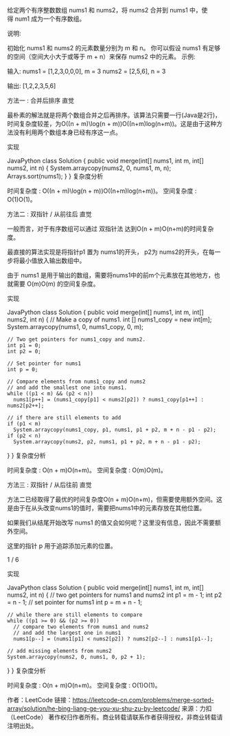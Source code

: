 给定两个有序整数数组 nums1 和 nums2，将 nums2 合并到 nums1 中，使得 num1 成为一个有序数组。

说明:

初始化 nums1 和 nums2 的元素数量分别为 m 和 n。
你可以假设 nums1 有足够的空间（空间大小大于或等于 m + n）来保存 nums2 中的元素。
示例:

输入:
nums1 = [1,2,3,0,0,0], m = 3
nums2 = [2,5,6],       n = 3

输出: [1,2,2,3,5,6]


方法一 : 合并后排序
直觉

最朴素的解法就是将两个数组合并之后再排序。该算法只需要一行(Java是2行)，时间复杂度较差，为O((n + m)\log(n + m))O((n+m)log(n+m))。这是由于这种方法没有利用两个数组本身已经有序这一点。

实现

JavaPython
class Solution {
  public void merge(int[] nums1, int m, int[] nums2, int n) {
    System.arraycopy(nums2, 0, nums1, m, n);
    Arrays.sort(nums1);
  }
}
复杂度分析

时间复杂度 : O((n + m)\log(n + m))O((n+m)log(n+m))。
空间复杂度 : O(1)O(1)。



方法二 : 双指针 / 从前往后
直觉

一般而言，对于有序数组可以通过 双指针法 达到O(n + m)O(n+m)的时间复杂度。

最直接的算法实现是将指针p1 置为 nums1的开头， p2为 nums2的开头，在每一步将最小值放入输出数组中。

由于 nums1 是用于输出的数组，需要将nums1中的前m个元素放在其他地方，也就需要 O(m)O(m) 的空间复杂度。



实现

JavaPython
class Solution {
  public void merge(int[] nums1, int m, int[] nums2, int n) {
    // Make a copy of nums1.
    int [] nums1_copy = new int[m];
    System.arraycopy(nums1, 0, nums1_copy, 0, m);

    // Two get pointers for nums1_copy and nums2.
    int p1 = 0;
    int p2 = 0;

    // Set pointer for nums1
    int p = 0;

    // Compare elements from nums1_copy and nums2
    // and add the smallest one into nums1.
    while ((p1 < m) && (p2 < n))
      nums1[p++] = (nums1_copy[p1] < nums2[p2]) ? nums1_copy[p1++] : nums2[p2++];

    // if there are still elements to add
    if (p1 < m)
      System.arraycopy(nums1_copy, p1, nums1, p1 + p2, m + n - p1 - p2);
    if (p2 < n)
      System.arraycopy(nums2, p2, nums1, p1 + p2, m + n - p1 - p2);
  }
}
复杂度分析

时间复杂度 : O(n + m)O(n+m)。
空间复杂度 : O(m)O(m)。



方法三 : 双指针 / 从后往前
直觉

方法二已经取得了最优的时间复杂度O(n + m)O(n+m)，但需要使用额外空间。这是由于在从头改变nums1的值时，需要把nums1中的元素存放在其他位置。

如果我们从结尾开始改写 nums1 的值又会如何呢？这里没有信息，因此不需要额外空间。

这里的指针 p 用于追踪添加元素的位置。




1 / 6

实现

JavaPython
class Solution {
  public void merge(int[] nums1, int m, int[] nums2, int n) {
    // two get pointers for nums1 and nums2
    int p1 = m - 1;
    int p2 = n - 1;
    // set pointer for nums1
    int p = m + n - 1;

    // while there are still elements to compare
    while ((p1 >= 0) && (p2 >= 0))
      // compare two elements from nums1 and nums2 
      // and add the largest one in nums1 
      nums1[p--] = (nums1[p1] < nums2[p2]) ? nums2[p2--] : nums1[p1--];

    // add missing elements from nums2
    System.arraycopy(nums2, 0, nums1, 0, p2 + 1);
  }
}
复杂度分析

时间复杂度 : O(n + m)O(n+m)。
空间复杂度 : O(1)O(1)。

作者：LeetCode
链接：https://leetcode-cn.com/problems/merge-sorted-array/solution/he-bing-liang-ge-you-xu-shu-zu-by-leetcode/
来源：力扣（LeetCode）
著作权归作者所有。商业转载请联系作者获得授权，非商业转载请注明出处。